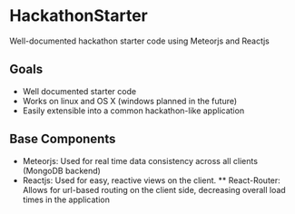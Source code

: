 # HackathonStarter
Well-documented hackathon starter code using Meteorjs and Reactjs

## Goals
* Well documented starter code
* Works on linux and OS X (windows planned in the future)
* Easily extensible into a common hackathon-like application

## Base Components
* Meteorjs: Used for real time data consistency across all clients (MongoDB backend)
* Reactjs: Used for easy, reactive views on the client. 
** React-Router: Allows for url-based routing on the client side, decreasing overall load times in the application

